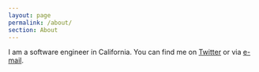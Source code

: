 ```yaml
---
layout: page
permalink: /about/
section: About
---
```


I am a software engineer in California. You can find me on [Twitter](https://twitter.com/jhalt) or via [e-mail](mailto:jhalterman@gmail.com).